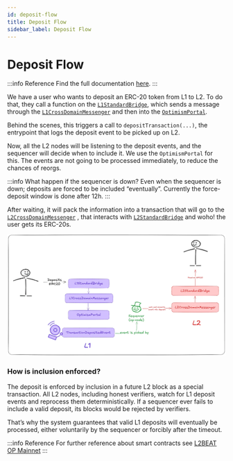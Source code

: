 ```yaml
---
id: deposit-flow
title: Deposit Flow
sidebar_label: Deposit Flow
---
```

# Deposit Flow

:::info Reference
Find the full documentation [here](https://docs.optimism.io/stack/transactions/deposit-flow).
:::

We have a user who wants to deposit an ERC-20 token from L1 to L2. To do that, they call a function on the [`L1StandardBridge`](https://github.com/ethereum-optimism/optimism/blob/cd2b0c13ca993d95422c447fce0e14227b50a5cb/packages/contracts-bedrock/src/L1/L1StandardBridge.sol), which sends a message through the [`L1CrossDomainMessenger`](https://github.com/ethereum-optimism/optimism/blob/cd2b0c13ca993d95422c447fce0e14227b50a5cb/op-e2e/bindings/l1crossdomainmessenger.go#L63) and then into the [`OptimismPortal`](https://github.com/ethereum-optimism/optimism/blob/cd2b0c13ca993d95422c447fce0e14227b50a5cb/packages/contracts-bedrock/src/L1/OptimismPortal2.sol).

Behind the scenes, this triggers a call to `depositTransaction(...)`, the entrypoint that logs the deposit event to be picked up on L2.

Now, all the L2 nodes will be listening to the deposit events, and the sequencer will decide when to include it. We use the `OptimismPortal` for this. The events are not going to be processed immediately, to reduce the chances of reorgs.

:::info What happen if the sequencer is down?
Even when the sequencer is down; deposits are forced to be included “eventually”. Currently the force-deposit window is done after 12h.
:::

After waiting, it will pack the information into a transaction that will go to the [`L2CrossDomainMessenger`](https://github.com/ethereum-optimism/optimism/blob/cd2b0c13ca993d95422c447fce0e14227b50a5cb/packages/contracts-bedrock/src/L2/L2CrossDomainMessenger.sol) , that interacts with [`L2StandardBridge`](https://github.com/ethereum-optimism/optimism/blob/cd2b0c13ca993d95422c447fce0e14227b50a5cb/packages/contracts-bedrock/src/L2/L2StandardBridge.sol#L17) and woho! the user gets its ERC-20s.

![deposit.png](img/deposit-flow.png)

### How is inclusion enforced?

The deposit is enforced by inclusion in a future L2 block as a special transaction. All L2 nodes, including honest verifiers, watch for L1 deposit events and reprocess them deterministically. If a sequencer ever fails to include a valid deposit, its blocks would be rejected by verifiers.

That’s why the system guarantees that valid L1 deposits will eventually be processed, either voluntarily by the sequencer or forcibly after the timeout.

:::info Reference
For further reference about smart contracts see [L2BEAT OP Mainnet](https://l2beat.com/scaling/projects/op-mainnet#contracts)
:::

